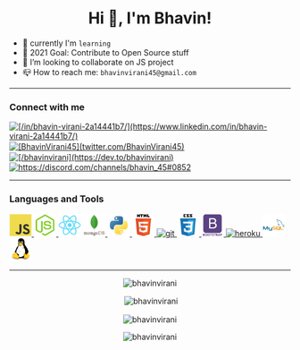 <div align="center">
<!-- <img src="https://rishavanand.github.io/static/images/greetings.gif" align="center" style="width: 100%" /> -->
</div>  
<h1 align="center">Hi 👋, I'm Bhavin!</h1>
<!-- <h3 align="center">A Passionate Developer & Researcher from India!😀<br> I 💻, 🌎 and ♥!</h3> -->

- 🌱 currently I'm `learning`
- 🥅 2021 Goal: Contribute to Open Source stuff
- 👯 I’m looking to collaborate on JS project
- 📪 How to reach me: `bhavinvirani45@gmail.com`

<hr>
<h3 align="left" >Connect with me</h3>
<p align="left">
<a href="https://www.linkedin.com/in/bhavin-virani-2a14441b7/" target="blank"><img align="center" src="https://img.shields.io/badge/linkedin-%231E77B5.svg?&style=for-the-badge&logo=linkedin&logoColor=white" alt="[/in/bhavin-virani-2a14441b7/](https://www.linkedin.com/in/bhavin-virani-2a14441b7/)" height="30" width="120" /></a>
<a href="https://twitter.com/BhavinVirani45" target="blank"><img align="center" src="https://img.shields.io/badge/twitter-%2300acee.svg?&style=for-the-badge&logo=twitter&logoColor=white" alt="[BhavinVirani45](twitter.com/BhavinVirani45)" height="30" width="100" /></a>
<a href="https://dev.to/bhavinvirani" target="blank"><img align="center"  src="https://img.shields.io/badge/dev-%2324292e.svg?&style=for-the-badge&logo=devdotto&logoColor=white" alt="[/bhavinvirani](https://dev.to/bhavinvirani)" height="30" width="100" /></a>
<a href="https://discord.com/channels/bhavin_45#0852" target="_blank">
<img align="center" src="https://img.shields.io/badge/discord-%2300B3.svg?&style=for-the-badge&logo=discord&logoColor=white" alt="https://discord.com/channels/bhavin_45#0852" height="30" width="100">
<!-- <a href="https://stackoverflow.com/users/14687344/bhavin-virani" target="blank"><img align="center" src="https://img.shields.io/badge/stackoverflow-%23F28032.svg?&style=for-the-badge&logo=stackoverflow&logoColor=white" alt="[stackoverflow.com/bhavin-virani](https://stackoverflow.com/users/14687344/bhavin-virani)" height="30" width="150" /></a> -->
</a>
</p>
<hr>

<h3 align="left">Languages and Tools</h3>
<p align="left">
<a href="https://developer.mozilla.org/en-US/docs/Web/JavaScript" target="_blank"> <img src="https://raw.githubusercontent.com/devicons/devicon/master/icons/javascript/javascript-original.svg" alt="javascript" width="40" height="40"/> </a> 
<a href="https://nodejs.org/en/docs/" target="_blank"> <img src="https://raw.githubusercontent.com/devicons/devicon/master/icons/nodejs/nodejs-original.svg" alt="javascript" width="40" height="40"/> </a>
<a><img src="https://raw.githubusercontent.com/devicons/devicon/master/icons/react/react-original.svg" width="40" height="40"></a>
<a href="#" target="_blank"> <img src="https://raw.githubusercontent.com/devicons/devicon/master/icons/mongodb/mongodb-original-wordmark.svg" alt="mongodb" width="40" height="40"/> </a>
<!-- <a href="#" target="_blank"> <img src="https://raw.githubusercontent.com/devicons/devicon/master/icons/mongodb/mongodb-original-wordmark.svg" alt="mongodb" width="40" height="40"/> </a>   -->
 <a href="https://www.python.org" target="_blank"> <img src="https://raw.githubusercontent.com/devicons/devicon/master/icons/python/python-original.svg" alt="python" width="40" height="40"/> </a> 
<a href="https://www.w3.org/html/" target="_blank"> <img src="https://raw.githubusercontent.com/devicons/devicon/master/icons/html5/html5-original-wordmark.svg" alt="html5" width="40" height="40"/> </a> 
<a href="https://git-scm.com/" target="_blank"> <img src="https://www.vectorlogo.zone/logos/git-scm/git-scm-icon.svg" alt="git" width="40" height="40"/> </a> 
<a href="https://www.w3schools.com/css/" target="_blank"> <img src="https://raw.githubusercontent.com/devicons/devicon/master/icons/css3/css3-original-wordmark.svg" alt="css3" width="40" height="40"/> </a> 
<a href="https://getbootstrap.com" target="_blank"> <img src="https://raw.githubusercontent.com/devicons/devicon/master/icons/bootstrap/bootstrap-plain-wordmark.svg" alt="bootstrap" width="40" height="40"/> </a> 
<a href="https://heroku.com" target="_blank"> <img src="https://www.vectorlogo.zone/logos/heroku/heroku-icon.svg" alt="heroku" width="40" height="40"/> </a> 
<a href="https://www.mysql.com/" target="_blank"> <img src="https://raw.githubusercontent.com/devicons/devicon/master/icons/mysql/mysql-original-wordmark.svg" alt="mysql" width="40" height="40"/> </a>
<a href="https://www.linux.org/" target="_blank"> <img src="https://raw.githubusercontent.com/devicons/devicon/master/icons/linux/linux-original.svg" alt="linux" width="40" height="40"/> </a>

</p>
<hr>

<div align="center">
<p><img src="https://github-readme-stats.vercel.app/api/top-langs?username=bhavinvirani&theme=dark&langs_count=6&locale=en&layout=compact" alt="bhavinvirani" /></p>
<p>&nbsp;<img align="center" src="https://github-readme-stats.vercel.app/api?username=bhavinvirani&theme=dark&&count_private=trueshow_icons=true&hide=issues" alt="bhavinvirani" /></p>
<p><img align="center" src="https://github-readme-streak-stats.herokuapp.com/?user=bhavinvirani&theme=dark" alt="bhavinvirani" /></p>
<p align="center"> <img src="https://komarev.com/ghpvc/?username=bhavinvirani&label=Profile%20views&color=0e75b6&style=flat" alt="bhavinvirani" width="130" height="25" /> </p>
</div>
